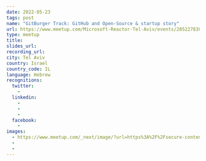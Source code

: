 ```yaml
---
date: 2022-05-23
tags: post
name: "GitBurger Track: GitHub and Open-Source & startup story"
url: https://www.meetup.com/Microsoft-Reactor-Tel-Aviv/events/285227838/
type: meetup
title: 
slides_url:
recording_url:
city: Tel Aviv
country: Israel
country_code: IL
language: Hebrew
recognitions:
  twitter:
    - 
  linkedin:
    -
    - 
    - 
  facebook:
    - 
images:
  - https://www.meetup.com/_next/image/?url=https%3A%2F%2Fsecure-content.meetupstatic.com%2Fimages%2Fclassic-events%2F503828916%2F676x380.webp&w=3840&q=75
  - 
  - 
---
```

